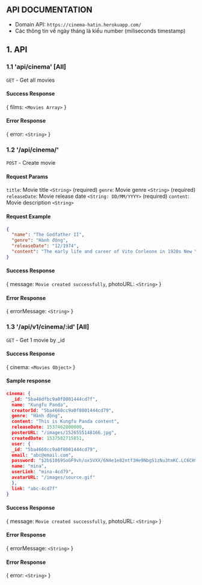 ## API DOCUMENTATION
- Domain API: `https://cinema-hatin.herokuapp.com/`
- Các thông tin về ngày tháng là kiểu number (miliseconds timestamp)
## 1. API 
### 1.1 'api/cinema' [All]
`GET` - Get all movies <br>
#### Success Response
{ films: `<Movies Array>` } <br>
#### Error Response
{ error: `<String>` } <br>

### 1.2 '/api/cinema/'
`POST` - Create movie <br>
#### Request Params
`title`: Movie title `<String>` (required)
`genre`: Movie genre `<String>` (required)
`releaseDate`: Movie release date `<String: DD/MM/YYYY>` (required)
`content`: Movie description `<String>`
#### Request Example
```json
{  
  "name": "The Godfather II",
  "genre": "Hành động",
  "releaseDate": "12/1974",
  "content": "The early life and career of Vito Corleone in 1920s New York City is portrayed, while his son, Michael, expands and tightens his grip on the family crime syndicate."
}
```
#### Success Response
{ message: `Movie created successfully`, photoURL: `<String>` } <br>
#### Error Response
{ errorMessage: `<String>` } <br>

### 1.3 '/api/v1/cinema/:id' [All]
`GET` - Get 1 movie by _id <br>
#### Success Response
{ cinema: `<Movies Object>` } <br>
#### Sample response
```json
cinema: {
  _id: "5ba46dfbc9a0f8001444cd7f",
  name: "Kungfu Panda",
  creatorId: "5ba4660cc9a0f8001444cd79",
  genre: "Hành động",
  content: "This is Kungfu Panda content",
  releaseDate: 1537462800000,
  posterURL: "/images/1526555148166.jpg",
  createdDate: 1537502715851,
  user: {
  _id: "5ba4660cc9a0f8001444cd79",
  email: "abc@email.com",
  password: "$2b$10$9SoGF9vh/ox5VXX/6N4e1e82ntf3He9NbgS1zNu3tmKC.LC6CHtOO",
  name: "mina",
  userLink: "mina-4cd79",
  avatarURL: "/images/source.gif"
  },
  link: "abc-4cd7f"
}
```
#### Success Response
{ message: `Movie created successfully`, photoURL: `<String>` } <br>
#### Error Response
{ errorMessage: `<String>` } <br>
#### Error Response
{ error: `<String>` }
